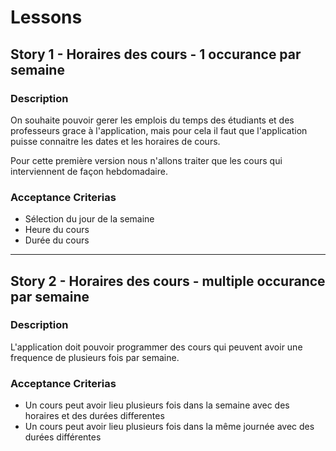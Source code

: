 Lessons
====

## Story 1 - Horaires des cours - 1 occurance par semaine
### Description
On souhaite pouvoir gerer les emplois du temps des étudiants et des professeurs grace à l'application, mais pour cela il faut que l'application puisse connaitre les dates et les horaires de cours.

Pour cette première version nous n'allons traiter que les cours qui interviennent de façon hebdomadaire.

### Acceptance Criterias
* Sélection du jour de la semaine
* Heure du cours
* Durée du cours

---

## Story 2 - Horaires des cours - multiple occurance par semaine
### Description
L'application doit pouvoir programmer des cours qui peuvent avoir une frequence de plusieurs fois par semaine.

### Acceptance Criterias
* Un cours peut avoir lieu plusieurs fois dans la semaine avec des horaires et des durées differentes
* Un cours peut avoir lieu plusieurs fois dans la même journée avec des durées différentes
